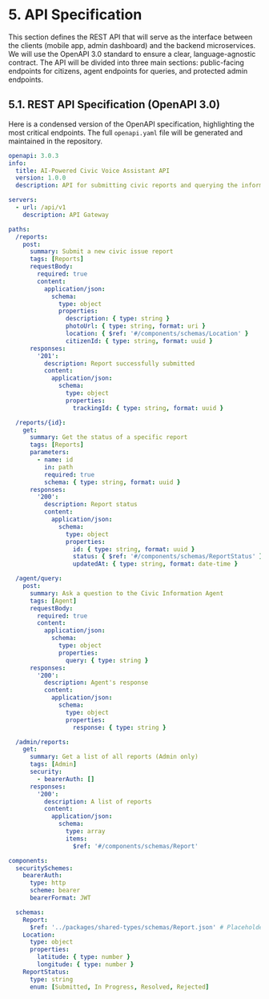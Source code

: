 # 5. API Specification

This section defines the REST API that will serve as the interface between the clients (mobile app, admin dashboard) and the backend microservices. We will use the OpenAPI 3.0 standard to ensure a clear, language-agnostic contract. The API will be divided into three main sections: public-facing endpoints for citizens, agent endpoints for queries, and protected admin endpoints.

## 5.1. REST API Specification (OpenAPI 3.0)

Here is a condensed version of the OpenAPI specification, highlighting the most critical endpoints. The full `openapi.yaml` file will be generated and maintained in the repository.

```yaml
openapi: 3.0.3
info:
  title: AI-Powered Civic Voice Assistant API
  version: 1.0.0
  description: API for submitting civic reports and querying the information agent.

servers:
  - url: /api/v1
    description: API Gateway

paths:
  /reports:
    post:
      summary: Submit a new civic issue report
      tags: [Reports]
      requestBody:
        required: true
        content:
          application/json:
            schema:
              type: object
              properties:
                description: { type: string }
                photoUrl: { type: string, format: uri }
                location: { $ref: '#/components/schemas/Location' }
                citizenId: { type: string, format: uuid }
      responses:
        '201':
          description: Report successfully submitted
          content:
            application/json:
              schema:
                type: object
                properties:
                  trackingId: { type: string, format: uuid }

  /reports/{id}:
    get:
      summary: Get the status of a specific report
      tags: [Reports]
      parameters:
        - name: id
          in: path
          required: true
          schema: { type: string, format: uuid }
      responses:
        '200':
          description: Report status
          content:
            application/json:
              schema:
                type: object
                properties:
                  id: { type: string, format: uuid }
                  status: { $ref: '#/components/schemas/ReportStatus' }
                  updatedAt: { type: string, format: date-time }

  /agent/query:
    post:
      summary: Ask a question to the Civic Information Agent
      tags: [Agent]
      requestBody:
        required: true
        content:
          application/json:
            schema:
              type: object
              properties:
                query: { type: string }
      responses:
        '200':
          description: Agent's response
          content:
            application/json:
              schema:
                type: object
                properties:
                  response: { type: string }

  /admin/reports:
    get:
      summary: Get a list of all reports (Admin only)
      tags: [Admin]
      security:
        - bearerAuth: []
      responses:
        '200':
          description: A list of reports
          content:
            application/json:
              schema:
                type: array
                items:
                  $ref: '#/components/schemas/Report'

components:
  securitySchemes:
    bearerAuth:
      type: http
      scheme: bearer
      bearerFormat: JWT

  schemas:
    Report: 
      $ref: '../packages/shared-types/schemas/Report.json' # Placeholder for real path
    Location:
      type: object
      properties:
        latitude: { type: number }
        longitude: { type: number }
    ReportStatus:
      type: string
      enum: [Submitted, In Progress, Resolved, Rejected]

```

